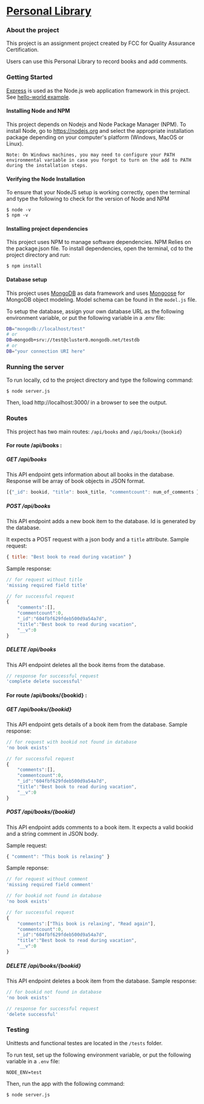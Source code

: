 # [Personal Library](https://www.freecodecamp.org/learn/quality-assurance/quality-assurance-projects/personal-library)

### About the project

This project is an assignment project created by FCC for Quality Assurance Certification.

Users can use this Personal Library to record books and add comments.

### Getting Started

[Express](https://expressjs.com/) is used as the Node.js web application framework in this project. See [hello-world example](https://expressjs.com/en/starter/hello-world.html).

#### Installing Node and NPM
This project depends on Nodejs and Node Package Manager (NPM). To install Node, go to https://nodejs.org and select the appropriate installation package depending on your computer's platform (Windows, MacOS or Linux).

`Note: On Windows machines, you may need to configure your PATH environmental variable in case you forgot to turn on the add to PATH during the installation steps.`

#### Verifying the Node Installation
To ensure that your NodeJS setup is working correctly, open the terminal and type the following to check for the version of Node and NPM
```
$ node -v
$ npm -v
```

#### Installing project dependencies
This project uses NPM to manage software dependencies. NPM Relies on the package.json file. To install dependencies, open the terminal, cd to the project directory and run:
```
$ npm install
```

#### Database setup
This project uses [MongoDB](https://www.mongodb.com/) as data framework and uses [Mongoose](https://mongoosejs.com/) for MongoDB object modeling. Model schema can be found in the `model.js` file.

To setup the database, assign your own database URL as the following environment variable, or put the following variable in a .env file:
```bash
DB="mongodb://localhost/test"
# or
DB=mongodb+srv://test@cluster0.mongodb.net/testdb
# or
DB="your connection URI here"

```

### Running the server

To run locally, cd to the project directory and type the following command:
```
$ node server.js
```
Then, load http://localhost:3000/ in a browser to see the output.

### Routes

This project has two main routes: `/api/books` and `/api/books/{bookid}`

#### For route /api/books :
##### GET /api/books

This API endpoint gets information about all books in the database. Response will be array of book objects in JSON format.
```js
[{"_id": bookid, "title": book_title, "commentcount": num_of_comments },...]
```

##### POST /api/books

This API endpoint adds a new book item to the database. Id is generated by the database.

It expects a POST request with a json body and a `title` attribute. Sample request:
```js
{ title: "Best book to read during vacation" }
```

Sample response:
```js
// for request without title
'missing required field title'

// for successful request
{
    "comments":[],
    "commentcount":0,
    "_id":"604fbf629fdeb500d9a54a7d",
    "title":"Best book to read during vacation",
    "__v":0
}
```

##### DELETE /api/books

This API endpoint deletes all the book items from the database.
```js
// response for successful request
'complete delete successful'

```

#### For route /api/books/{bookid} :

##### GET /api/books/{bookid}

This API endpoint gets details of a book item from the database. Sample response:

```js
// for request with bookid not found in database
'no book exists'

// for successful request
{
    "comments":[],
    "commentcount":0,
    "_id":"604fbf629fdeb500d9a54a7d",
    "title":"Best book to read during vacation",
    "__v":0
}
```

##### POST /api/books/{bookid}

This API endpoint adds comments to a book item. It expects a valid bookid and a string comment in JSON body.

Sample request:
```js
{ "comment": "This book is relaxing" }
```

Sample reponse:
```js
// for request without comment
'missing required field comment'

// for bookid not found in database
'no book exists'

// for successful request
{
    "comments":["This book is relaxing", "Read again"],
    "commentcount":0,
    "_id":"604fbf629fdeb500d9a54a7d",
    "title":"Best book to read during vacation",
    "__v":0
}
```

##### DELETE /api/books/{bookid}

This API endpoint deletes a book item from the database. Sample response:
```js
// for bookid not found in database
'no book exists'

// response for successful request
'delete successful'

```

### Testing

Unittests and functional testes are located in the `/tests` folder. 

To run test, set up the following environment variable, or put the following variable in a `.env` file:
```
NODE_ENV=test
```

Then, run the app with the following command:
```
$ node server.js
```


